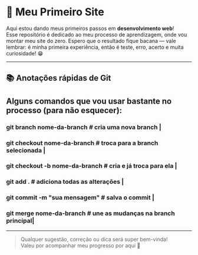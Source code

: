 # 🚀 Meu Primeiro Site

Aqui estou dando meus primeiros passos em **desenvolvimento web**!  
Esse repositório é dedicado ao meu processo de aprendizagem, onde vou montar meu site do zero. Espero que o resultado fique bacana — vale lembrar: é minha primeira experiência, então é teste, erro, acerto e muita curiosidade! 😁

---

## 📚 Anotações rápidas de Git

Alguns comandos que vou usar bastante no processo (para não esquecer):
-------------------------------------------------------------------------
### git branch nome-da-branch      # cria uma nova branch               |
### git checkout nome-da-branch    # troca para a branch selecionada    |
### git checkout -b nome-da-branch # cria e já troca para ela           |
### git add .                      # adiciona todas as alterações       |
### git commit -m "sua mensagem"   # salva o commit                     |
### git merge nome-da-branch       # une as mudanças na branch principal|

---

> Qualquer sugestão, correção ou dica será super bem-vinda!  
> Valeu por acompanhar meu progresso por aqui 👋

